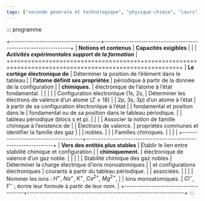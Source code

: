 ```yaml
---
tags: ["seconde générale et technologique", "physique-chimie", "cours", "lycée"]
---
```


::: programme

+-------------------------------------+----------------------------------------------------------------+
|       **Notions et contenus**       |                    **Capacités exigibles**                     |
|                                     |     **_Activités expérimentales support de la formation_**     |
+=====================================+================================================================+
| **Le cortège électronique de**      | Déterminer la position de l’élément dans le tableau            |
| **l’atome définit ses propriétés**  | périodique à partir de la donnée de la configuration           |
| **chimiques.**                      | électronique de l’atome à l’état fondamental.                  |
|                                     |                                                                |
| Configuration électronique (1s, 2s, | Déterminer les électrons de valence d’un atome ($Z \le 18$)    |
| 2p, 3s, 3p) d’un atome à l’état     | à partir de sa configuration électronique à l’état             |
| fondamental et position dans le     | fondamental ou de sa position dans le tableau périodique.      |
| tableau périodique (blocs s et p).  |                                                                |
|                                     | Associer la notion de famille chimique à l’existence de        |
| Électrons de valence.               | propriétés communes et identifier la famille des gaz           |
|                                     | nobles.                                                        |
|                                     | Familles chimiques.                                            |
|                                     |                                                                |
+-------------------------------------+----------------------------------------------------------------+
| **Vers des entités plus stables**   | Établir le lien entre stabilité chimique et configuration      |
| **chimiquement.**                   | électronique de valence d’un gaz noble.                        |
|                                     |                                                                |
| Stabilité chimique des gaz nobles   | Déterminer la charge électrique d’ions monoatomiques           |
| et configurations électroniques     | courants à partir du tableau périodique.                       |
| associées.                          |                                                                |
|                                     | Nommer les ions : $H^+$, $Na^+$, $K^+$, $Ca^{2+}$, $Mg^{2+}$,  |
| Ions monoatomiques.                 | $Cl^-$, $F^-$ ; écrire leur formule à partir de leur nom.      |
+-------------------------------------+----------------------------------------------------------------+
:::
